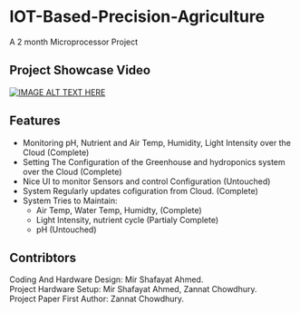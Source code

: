 # IOT-Based-Precision-Agriculture
A 2 month Microprocessor Project 

## Project Showcase Video
[![IMAGE ALT TEXT HERE](https://img.youtube.com/vi/Lt4quiaEBFU/0.jpg)](https://youtu.be/Lt4quiaEBFU)

## Features
- Monitoring pH, Nutrient and Air Temp, Humidity, Light Intensity over the Cloud (Complete)
- Setting The Configuration of the Greenhouse and hydroponics system over the Cloud (Complete)
- Nice UI to monitor Sensors and control Configuration (Untouched)
- System Regularly updates cofiguration from Cloud. (Complete)
- System Tries to Maintain:
    - Air Temp, Water Temp, Humidty, (Complete)
    - Light Intensity, nutrient cycle (Partialy Complete)
    - pH (Untouched)


## Contribtors
Coding And Hardware Design:  Mir Shafayat Ahmed.\
Project Hardware Setup: Mir Shafayat Ahmed, Zannat Chowdhury.\
Project Paper First Author: Zannat Chowdhury.
